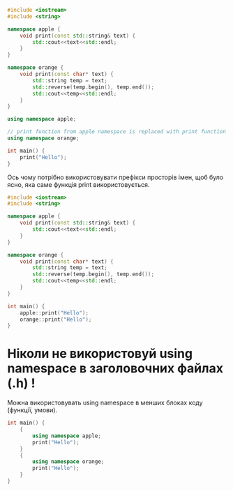 ```cpp
#include <iostream>
#include <string>

namespace apple {
    void print(const std::string& text) {
        std::cout<<text<<std::endl;
    }
}

namespace orange {
    void print(const char* text) {
        std::string temp = text;
        std::reverse(temp.begin(), temp.end());
        std::cout<<temp<<std::endl;
    }
}

using namespace apple;

// print function from apple namespace is replaced with print function from orange namespace because type char* is more suitable.
using namespace orange;

int main() {
    print("Hello");
}
```

Ось чому потрібно використовувати префікси просторів імен, щоб було ясно, яка саме функція print використовується. 
```cpp
#include <iostream>
#include <string>

namespace apple {
    void print(const std::string& text) {
        std::cout<<text<<std::endl;
    }
}

namespace orange {
    void print(const char* text) {
        std::string temp = text;
        std::reverse(temp.begin(), temp.end());
        std::cout<<temp<<std::endl;
    }
}

int main() {
    apple::print("Hello");
    orange::print("Hello");
}
```

# Ніколи не використовуй using namespace в заголовочних файлах (.h) !

Можна використовувать using namespace  в менших блоках коду (функції, умови). 
```cpp
int main() {
    {
        using namespace apple;
        print("Hello");
    }
    {
        using namespace orange;
        print("Hello");
    }
}
```